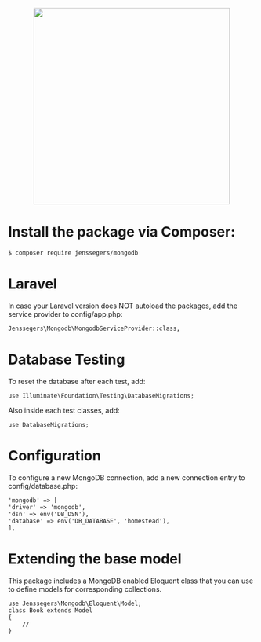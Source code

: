 <p align="center"><a href="https://laravel.com" target="_blank"><img src="https://raw.githubusercontent.com/laravel/art/master/logo-lockup/5%20SVG/2%20CMYK/1%20Full%20Color/laravel-logolockup-cmyk-red.svg" width="400"></a></p>

<h1>Install the package via Composer:</h1>

    $ composer require jenssegers/mongodb

<h1>Laravel</h1>
In case your Laravel version does NOT autoload the packages, add the service provider to config/app.php:

    Jenssegers\Mongodb\MongodbServiceProvider::class,

<h1>Database Testing</h1>
To reset the database after each test, add:

    use Illuminate\Foundation\Testing\DatabaseMigrations;
    
Also inside each test classes, add:

    use DatabaseMigrations;
    
<h1>Configuration</h1>
To configure a new MongoDB connection, add a new connection entry to config/database.php:

    'mongodb' => [
    'driver' => 'mongodb',
    'dsn' => env('DB_DSN'),
    'database' => env('DB_DATABASE', 'homestead'),
    ],

<h1>Extending the base model</h1>
This package includes a MongoDB enabled Eloquent class that you can use to define models for corresponding collections.

    use Jenssegers\Mongodb\Eloquent\Model;
    class Book extends Model
    {
        //
    }
